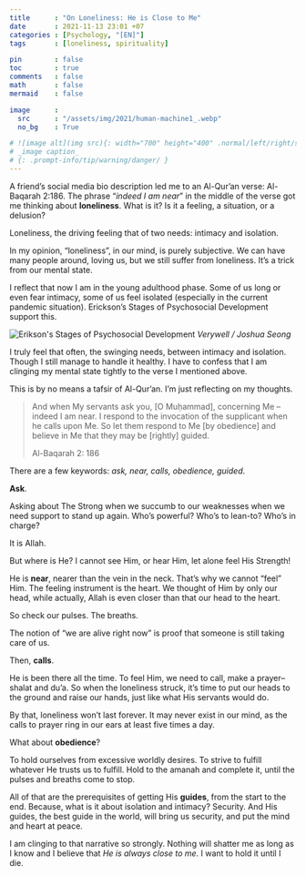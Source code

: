 ```yaml
---
title      : "On Loneliness: He is Close to Me"
date       : 2021-11-13 23:01 +07
categories : [Psychology, "[EN]"]
tags       : [loneliness, spirituality]

pin        : false
toc        : true
comments   : false
math       : false
mermaid    : false

image      :
  src      : "/assets/img/2021/human-machine1_.webp"
  no_bg    : True

# ![image alt](img src){: width="700" height="400" .normal/left/right/shadow}
# _image caption_
# {: .prompt-info/tip/warning/danger/ }
---
```




A friend’s social media bio description led me to an Al-Qur’an verse: Al-Baqarah 2:186. The phrase “_indeed I am near_” in the middle of the verse got me thinking about **loneliness**. What is it? Is it a feeling, a situation, or a delusion?

Loneliness, the driving feeling that of two needs: intimacy and isolation.

In my opinion, “loneliness”, in our mind, is purely subjective. We can have many people around, loving us, but we still suffer from loneliness. It’s a trick from our mental state.

I reflect that now I am in the young adulthood phase. Some of us long or even fear intimacy, some of us feel isolated (especially in the current pandemic situation). Erickson’s Stages of Psychosocial Development support this.

![Erikson's Stages of Psychosocial Development](https://www.verywellmind.com/thmb/ha8hYPFHxGZ6tOSQ9TYz2tA_Kiw=/1500x1001/filters:no_upscale():max_bytes(150000):strip_icc():format(webp)/2795740-article-erik-eriksons-stages-of-psychosocial-development-5ac3df9e875db90037ffa803.png)
_Verywell / Joshua Seong_

I truly feel that often, the swinging needs, between intimacy and isolation. Though I still manage to handle it healthy. I have to confess that I am clinging my mental state tightly to the verse I mentioned above.

This is by no means a tafsir of Al-Qur’an. I’m just reflecting on my thoughts.

> And when My servants ask you, [O Muḥammad], concerning Me – indeed I am near. I respond to the invocation of the supplicant when he calls upon Me. So let them respond to Me [by obedience] and believe in Me that they may be [rightly] guided.
> 
> Al-Baqarah 2: 186

There are a few keywords: _ask, near, calls, obedience, guided_.

**Ask**.

Asking about The Strong when we succumb to our weaknesses when we need support to stand up again. Who’s powerful? Who’s to lean-to? Who’s in charge?

It is Allah.

But where is He? I cannot see Him, or hear Him, let alone feel His Strength!

He is **near**, nearer than the vein in the neck. That’s why we cannot “feel” Him. The feeling instrument is the heart. We thought of Him by only our head, while actually, Allah is even closer than that our head to the heart.

So check our pulses. The breaths.

The notion of “we are alive right now” is proof that someone is still taking care of us.

Then, **calls**.

He is been there all the time. To feel Him, we need to call, make a prayer–shalat and du’a. So when the loneliness struck, it’s time to put our heads to the ground and raise our hands, just like what His servants would do.

By that, loneliness won’t last forever. It may never exist in our mind, as the calls to prayer ring in our ears at least five times a day.

What about **obedience**?

To hold ourselves from excessive worldly desires. To strive to fulfill whatever He trusts us to fulfill. Hold to the amanah and complete it, until the pulses and breaths come to stop.

All of that are the prerequisites of getting His **guides**, from the start to the end. Because, what is it about isolation and intimacy? Security. And His guides, the best guide in the world, will bring us security, and put the mind and heart at peace.

I am clinging to that narrative so strongly. Nothing will shatter me as long as I know and I believe that _He is always close to me_. I want to hold it until I die.